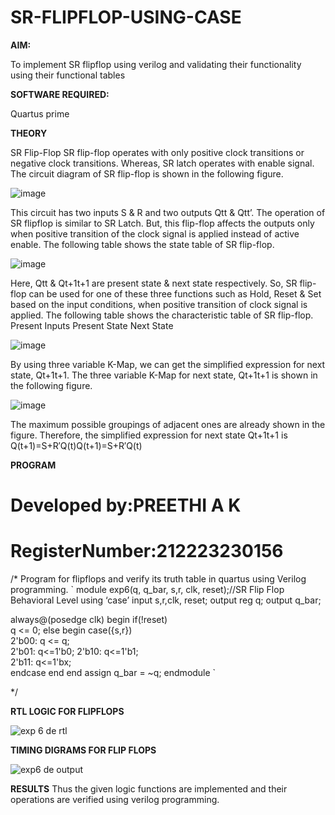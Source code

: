 # SR-FLIPFLOP-USING-CASE

**AIM:**

To implement  SR flipflop using verilog and validating their functionality using their functional tables

**SOFTWARE REQUIRED:**

Quartus prime

**THEORY**

SR Flip-Flop SR flip-flop operates with only positive clock transitions or negative clock transitions. Whereas, SR latch operates with enable signal. The circuit diagram of SR flip-flop is shown in the following figure.

![image](https://github.com/naavaneetha/SR-FLIPFLOP-USING-CASE/assets/154305477/0f710028-ad52-4d3e-9276-8714cf023a25)

 
This circuit has two inputs S & R and two outputs Qtt & Qtt’. The operation of SR flipflop is similar to SR Latch. But, this flip-flop affects the outputs only when positive transition of the clock signal is applied instead of active enable. The following table shows the state table of SR flip-flop.

![image](https://github.com/naavaneetha/SR-FLIPFLOP-USING-CASE/assets/154305477/dabfc4f4-87e3-4cbc-9472-f89ee1b5ed30)

 
Here, Qtt & Qt+1t+1 are present state & next state respectively. So, SR flip-flop can be used for one of these three functions such as Hold, Reset & Set based on the input conditions, when positive transition of clock signal is applied. The following table shows the characteristic table of SR flip-flop. Present Inputs Present State Next State

![image](https://github.com/naavaneetha/SR-FLIPFLOP-USING-CASE/assets/154305477/dd90d16c-aec5-4290-a586-e2346b1e9eb5)

 
By using three variable K-Map, we can get the simplified expression for next state, Qt+1t+1. The three variable K-Map for next state, Qt+1t+1 is shown in the following figure.

![image](https://github.com/naavaneetha/SR-FLIPFLOP-USING-CASE/assets/154305477/473efad6-d70b-4ca7-aeb7-898bbfca319f)

 
The maximum possible groupings of adjacent ones are already shown in the figure. Therefore, the simplified expression for next state Qt+1t+1 is Q(t+1)=S+R′Q(t)Q(t+1)=S+R′Q(t)



**PROGRAM**
# Developed by:PREETHI A K
# RegisterNumber:212223230156

/* Program for flipflops and verify its truth table in quartus using Verilog programming.
`
module exp6(q, q_bar, s,r, clk, reset);//SR Flip Flop Behavioral Level using ‘case’ 
  input s,r,clk, reset;
  output reg q;
  output q_bar;
 
  always@(posedge clk) begin 
    if(!reset)       
	    q <= 0;
    else 
  begin
      case({s,r})       
	     2'b00: q <= q;     
             2'b01: q<=1'b0;
             2'b10: q<=1'b1;                
             2'b11: q<=1'bx;            
      endcase
    end
  end
  assign q_bar = ~q;
endmodule
`

*/

**RTL LOGIC FOR FLIPFLOPS**

![exp 6 de rtl](https://github.com/user-attachments/assets/1e8e0ece-989b-4db1-a5d9-fd0bd9a561b0)



**TIMING DIGRAMS FOR FLIP FLOPS**


![exp6 de output](https://github.com/user-attachments/assets/10597bed-fd92-409f-9522-7428865ab45b)


**RESULTS**
Thus the given logic functions are implemented and their operations are verified using verilog programming.
